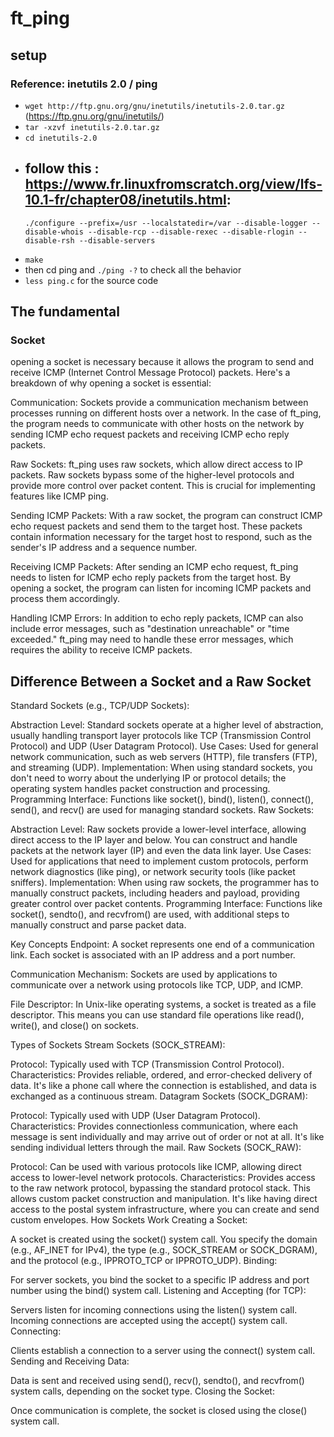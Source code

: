 # ft_ping

## setup
### Reference: inetutils 2.0 / ping
- `wget http://ftp.gnu.org/gnu/inetutils/inetutils-2.0.tar.gz` (https://ftp.gnu.org/gnu/inetutils/)
-  `tar -xzvf inetutils-2.0.tar.gz`
- `cd inetutils-2.0`
- follow this : https://www.fr.linuxfromscratch.org/view/lfs-10.1-fr/chapter08/inetutils.html:
    -
    ```
    ./configure --prefix=/usr --localstatedir=/var --disable-logger --disable-whois --disable-rcp --disable-rexec --disable-rlogin --disable-rsh --disable-servers

    ```
- `make`
- then cd ping and `./ping -?` to check all the behavior
- `less ping.c` for the source code

## The fundamental
### Socket
opening a socket is necessary because it allows the program to send and receive ICMP (Internet Control Message Protocol) packets. Here's a breakdown of why opening a socket is essential:

Communication: Sockets provide a communication mechanism between processes running on different hosts over a network. In the case of ft_ping, the program needs to communicate with other hosts on the network by sending ICMP echo request packets and receiving ICMP echo reply packets.

Raw Sockets: ft_ping uses raw sockets, which allow direct access to IP packets. Raw sockets bypass some of the higher-level protocols and provide more control over packet content. This is crucial for implementing features like ICMP ping.

Sending ICMP Packets: With a raw socket, the program can construct ICMP echo request packets and send them to the target host. These packets contain information necessary for the target host to respond, such as the sender's IP address and a sequence number.

Receiving ICMP Packets: After sending an ICMP echo request, ft_ping needs to listen for ICMP echo reply packets from the target host. By opening a socket, the program can listen for incoming ICMP packets and process them accordingly.

Handling ICMP Errors: In addition to echo reply packets, ICMP can also include error messages, such as "destination unreachable" or "time exceeded." ft_ping may need to handle these error messages, which requires the ability to receive ICMP packets.

## Difference Between a Socket and a Raw Socket
Standard Sockets (e.g., TCP/UDP Sockets):

Abstraction Level: Standard sockets operate at a higher level of abstraction, usually handling transport layer protocols like TCP (Transmission Control Protocol) and UDP (User Datagram Protocol).
Use Cases: Used for general network communication, such as web servers (HTTP), file transfers (FTP), and streaming (UDP).
Implementation: When using standard sockets, you don't need to worry about the underlying IP or protocol details; the operating system handles packet construction and processing.
Programming Interface: Functions like socket(), bind(), listen(), connect(), send(), and recv() are used for managing standard sockets.
Raw Sockets:

Abstraction Level: Raw sockets provide a lower-level interface, allowing direct access to the IP layer and below. You can construct and handle packets at the network layer (IP) and even the data link layer.
Use Cases: Used for applications that need to implement custom protocols, perform network diagnostics (like ping), or network security tools (like packet sniffers).
Implementation: When using raw sockets, the programmer has to manually construct packets, including headers and payload, providing greater control over packet contents.
Programming Interface: Functions like socket(), sendto(), and recvfrom() are used, with additional steps to manually construct and parse packet data.

Key Concepts
Endpoint: A socket represents one end of a communication link. Each socket is associated with an IP address and a port number.

Communication Mechanism: Sockets are used by applications to communicate over a network using protocols like TCP, UDP, and ICMP.

File Descriptor: In Unix-like operating systems, a socket is treated as a file descriptor. This means you can use standard file operations like read(), write(), and close() on sockets.

Types of Sockets
Stream Sockets (SOCK_STREAM):

Protocol: Typically used with TCP (Transmission Control Protocol).
Characteristics: Provides reliable, ordered, and error-checked delivery of data. It's like a phone call where the connection is established, and data is exchanged as a continuous stream.
Datagram Sockets (SOCK_DGRAM):

Protocol: Typically used with UDP (User Datagram Protocol).
Characteristics: Provides connectionless communication, where each message is sent individually and may arrive out of order or not at all. It's like sending individual letters through the mail.
Raw Sockets (SOCK_RAW):

Protocol: Can be used with various protocols like ICMP, allowing direct access to lower-level network protocols.
Characteristics: Provides access to the raw network protocol, bypassing the standard protocol stack. This allows custom packet construction and manipulation. It's like having direct access to the postal system infrastructure, where you can create and send custom envelopes.
How Sockets Work
Creating a Socket:

A socket is created using the socket() system call.
You specify the domain (e.g., AF_INET for IPv4), the type (e.g., SOCK_STREAM or SOCK_DGRAM), and the protocol (e.g., IPPROTO_TCP or IPPROTO_UDP).
Binding:

For server sockets, you bind the socket to a specific IP address and port number using the bind() system call.
Listening and Accepting (for TCP):

Servers listen for incoming connections using the listen() system call.
Incoming connections are accepted using the accept() system call.
Connecting:

Clients establish a connection to a server using the connect() system call.
Sending and Receiving Data:

Data is sent and received using send(), recv(), sendto(), and recvfrom() system calls, depending on the socket type.
Closing the Socket:

Once communication is complete, the socket is closed using the close() system call.